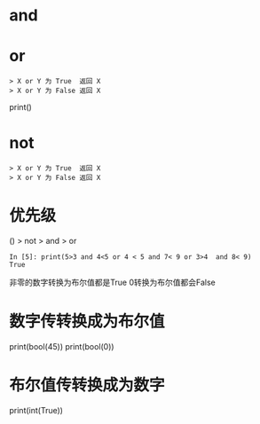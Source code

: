 # and


# or

```
> X or Y 为 True  返回 X
> X or Y 为 False 返回 X
```
print()

# not
```
> X or Y 为 True  返回 X
> X or Y 为 False 返回 X
```


# 优先级

() > not > and > or

```
In [5]: print(5>3 and 4<5 or 4 < 5 and 7< 9 or 3>4  and 8< 9)
True

```

>>> 

非零的数字转换为布尔值都是True
0转换为布尔值都会False

# 数字传转换成为布尔值
print(bool(45))
print(bool(0))


# 布尔值传转换成为数字
print(int(True))



